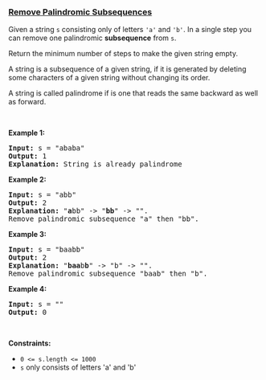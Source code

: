 ### [Remove Palindromic Subsequences](https://leetcode.com/problems/remove-palindromic-subsequences)

<p>Given a string <code>s</code> consisting only of&nbsp;letters&nbsp;<code>&#39;a&#39;</code> and <code>&#39;b&#39;</code>. In a single step you can remove one&nbsp;palindromic <strong>subsequence</strong>&nbsp;from <code>s</code>.</p>

<p>Return the minimum number of steps to make the given string empty.</p>

<p>A string is a subsequence of a given string, if it is generated by deleting some characters of a given string without changing its order.</p>

<p>A string is called palindrome if is one that reads the same backward as well as forward.</p>

<p>&nbsp;</p>
<p><strong>Example 1:</strong></p>

<pre>
<strong>Input:</strong> s = &quot;ababa&quot;
<strong>Output:</strong> 1
<strong>Explanation:</strong> String is already palindrome
</pre>

<p><strong>Example 2:</strong></p>

<pre>
<strong>Input:</strong> s = &quot;abb&quot;
<strong>Output:</strong> 2
<strong>Explanation:</strong> &quot;<strong>a</strong>bb&quot; -&gt; &quot;<strong>bb</strong>&quot; -&gt; &quot;&quot;. 
Remove palindromic subsequence &quot;a&quot; then &quot;bb&quot;.
</pre>

<p><strong>Example 3:</strong></p>

<pre>
<strong>Input:</strong> s = &quot;baabb&quot;
<strong>Output:</strong> 2
<strong>Explanation:</strong> &quot;<strong>baa</strong>b<strong>b</strong>&quot; -&gt; &quot;b&quot; -&gt; &quot;&quot;. 
Remove palindromic subsequence &quot;baab&quot; then &quot;b&quot;.
</pre>

<p><strong>Example 4:</strong></p>

<pre>
<strong>Input:</strong> s = &quot;&quot;
<strong>Output:</strong> 0
</pre>

<p>&nbsp;</p>
<p><strong>Constraints:</strong></p>

<ul>
	<li><code>0 &lt;= s.length &lt;= 1000</code></li>
	<li><code>s</code> only consists of letters &#39;a&#39; and &#39;b&#39;</li>
</ul>
